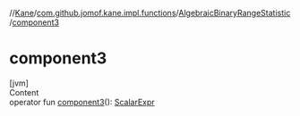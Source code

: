 //[Kane](../../index.md)/[com.github.jomof.kane.impl.functions](../index.md)/[AlgebraicBinaryRangeStatistic](index.md)/[component3](component3.md)



# component3  
[jvm]  
Content  
operator fun [component3](component3.md)(): [ScalarExpr](../../com.github.jomof.kane.impl/-scalar-expr/index.md)  



